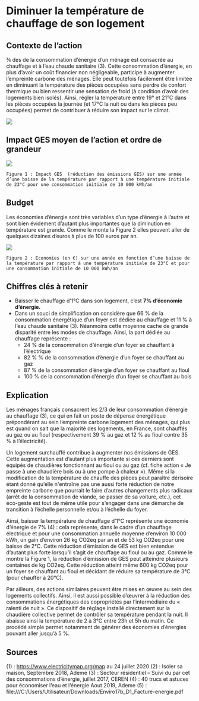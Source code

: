 # Diminuer la température de chauffage de son logement

## Contexte de l’action
¾ des de la consommation d’énergie d’un ménage est consacrée au chauffage et à l’eau chaude sanitaire (3). Cette consommation d’énergie, en plus d’avoir un coût financier non négligeable, participe à augmenter l’empreinte carbone des ménages. Elle peut toutefois facilement être limitée en diminuant la température des pièces occupées sans perdre de confort thermique ou bien ressentir une sensation de froid (à condition d’avoir des logements bien isolés). Ainsi, régler la température entre 19° et 21°C dans les pièces occupées la journée (et 17°C la nuit ou dans les pièces peu occupées) permet de contribuer à réduire son impact sur le climat.

![](https://sendeyo.com/up/d/bb72233aef)

## Impact GES moyen de l’action et ordre de grandeur

![](https://www.associationbilancarbone.fr/wp-content/uploads/2020/12/temperature-logement-fig1.jpg)

```Figure 1 : Impact GES  (réduction des émissions GES) sur une année d’une baisse de la température par rapport à une température initiale de 23°C pour une consommation initiale de 10 000 kWh/an ```

## Budget
Les économies d’énergie sont très variables d’un type d’énergie à l’autre et sont bien évidement d’autant plus importantes que la diminution en température est grande. Comme le monte la Figure 2 elles peuvent aller de quelques dizaines d’euros à plus de 100 euros par an.

![](https://www.associationbilancarbone.fr/wp-content/uploads/2020/12/temperature-logement-fig2.jpg)

```Figure 2 : Economies (en €) sur une année en fonction d’une baisse de la température par rapport à une température initiale de 23°C et pour une consommation initiale de 10 000 kWh/an ```

## Chiffres clés à retenir
- Baisser le chauffage d’1°C dans son logement, c’est **7% d’économie d’énergie.**
- Dans un souci de simplification on considère que 66 % de la consommation énergétique d’un foyer est dédiée au chauffage et 11 % à l’eau chaude sanitaire (3). Néanmoins cette moyenne cache de grande disparité entre les modes de chauffage. Ainsi, la part dédiée au chauffage représente :
	- 24 % de la consommation d’énergie d’un foyer se chauffant à l’électrique
	- 82 % % de la consommation d’énergie d’un foyer se chauffant au gaz
	- 87 % de la consommation d’énergie d’un foyer se chauffant au fioul
	- 100 % de la consommation d’énergie d’un foyer se chauffant au bois

## Explication
Les ménages français consacrent les 2/3 de leur consommation d’énergie au chauffage (3), ce qui en fait un poste de dépense énergétique prépondérant au sein l’empreinte carbone logement des ménages, qui plus est quand on sait que la majorité des logements, en France, sont chauffés au gaz ou au fioul (respectivement 39 % au gaz et 12 % au fioul contre 35 % à l’électricité).

Un logement surchauffé contribue à augmenter nos émissions de GES. Cette augmentation est d’autant plus importante si ces derniers sont équipés de chaudières fonctionnant au fioul ou au gaz (cf. fiche action « Je passe à une chaudière bois ou à une pompe à chaleur »). Même si la modification de la température de chauffe des pièces peut paraître dérisoire étant donné qu’elle n'entraîne pas une aussi forte réduction de notre empreinte carbone que pourrait le faire d’autres changements plus radicaux (arrêt de la consommation de viande, se passer de sa voiture, etc.), cet éco-geste est tout de même utile pour s’engager dans une démarche de transition à l’échelle personnelle et/ou à l’échelle du foyer.

Ainsi, baisser la température de chauffage d’1°C représente une économie d’énergie de 7% (4) : cela représente, dans le cadre d’un chauffage électrique et pour une consommation annuelle moyenne d’environ 10 000 kWh, un gain d’environ 26 kg CO2eq par an et de 53 kg CO2eq pour une baisse de 2°C. Cette réduction d’émission de GES est bien entendue d’autant plus forte lorsqu’il s’agit de chauffage au fioul ou au gaz. Comme le montre la Figure 1, la réduction d’émission de GES peut atteindre plusieurs centaines de kg CO2eq. Cette réduction atteint même 600 kg CO2eq pour un foyer se chauffant au fioul et décidant de réduire sa température de 3°C (pour chauffer à 20°C). 

Par ailleurs, des actions similaires peuvent être mises en œuvre au sein des logements collectifs. Ainsi, il est aussi possible d’œuvrer à la réduction des consommations énergétiques des copropriétés par l’intermédiaire du « ralenti de nuit ». Ce dispositif de réglage installé directement sur la chaudière collective permet de contrôler sa température pendant la nuit. Il abaisse ainsi la température de 2 à 3°C entre 23h et 5h du matin. Ce procédé simple permet notamment de générer des économies d’énergies pouvant aller jusqu’à 5 %.

## Sources
(1) : https://www.electricitymap.org/map au 24 juillet 2020 
(2) : Isoler sa maison, Septembre 2018, Ademe
(3) : Secteur résidentiel – Suivi du par cet des consommations d’énergie, juillet 2017, CEREN
(4) : 40 trucs et astuces pour économiser l’eau et l’énergie Aout 2019, Ademe
(5) : file:///C:/Users/Utilisateur/Downloads/Enviro17b_D1_Facture-energie.pdf



